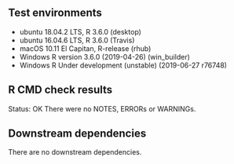 ## Test environments
* ubuntu 18.04.2 LTS, R 3.6.0 (desktop)
* ubuntu 16.04.6 LTS, R 3.6.0 (Travis)  
* macOS 10.11 El Capitan, R-release (rhub)
* Windows R version 3.6.0 (2019-04-26) (win_builder) 
* Windows R Under development (unstable) (2019-06-27 r76748)

## R CMD check results
Status: OK
There were no NOTES, ERRORs or WARNINGs. 

## Downstream dependencies
There are no downstream dependencies.


